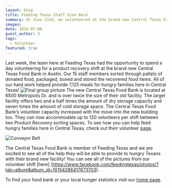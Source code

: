```yaml
---
layout: blog
title: Feeding Texas Staff Give Back
summary: On June 22nd, we volunteered at the brand new Central Texas Food Bank.
images:
date: 2016-07-08
guest_author: 3
tags: 
  - Volunteer
featured: true
---
```


Last week, the team here at Feeding Texas had the opportunity to spend a day volunteering for a product recovery shift at the brand new Central Texas Food Bank in Austin. Our 15 staff members sorted through pallets of donated food, packaged, boxed and stored the recovered food items. All of our hard work helped provide 7,125 meals for hungry families here in Central Texas!
![Final group picture]( https://s3-us-west-2.amazonaws.com/assets.feedingtexas.org/images/posts/ctfb-1.jpg)
The new Central Texas Food Bank is located at 6500 Metropolis Dr. and is over twice the size of their old facility. The larger facility offers two and a half times the amount of dry storage capacity and seven times the amount of cold storage space.
The Central Texas Food Bank’s volunteer capacity increased with the move into the new building too. They can now accommodate up to 120 volunteers per shift between two Product Recovery sorting spaces.  To see how you can help feed hungry families here in Central Texas, check out their volunteer [page]( https://www.centraltexasfoodbank.org/get-involved/volunteer).


![Conveyor Belt]( https://s3-us-west-2.amazonaws.com/assets.feedingtexas.org/images/posts/ctfb-2.jpg)

The Central Texas Food Bank is member of Feeding Texas and we are excited to see all of the help they will be able to provide to hungry Texans with their brand new facility!
You can see all of the pictures from our volunteer shift [here] (https://www.facebook.com/feedingtexas/photos/?tab=album&album_id=10154286417673703). 

To find your food bank or your local hunger statistics visit our [home page](http://www.feedingtexas.org/). 

